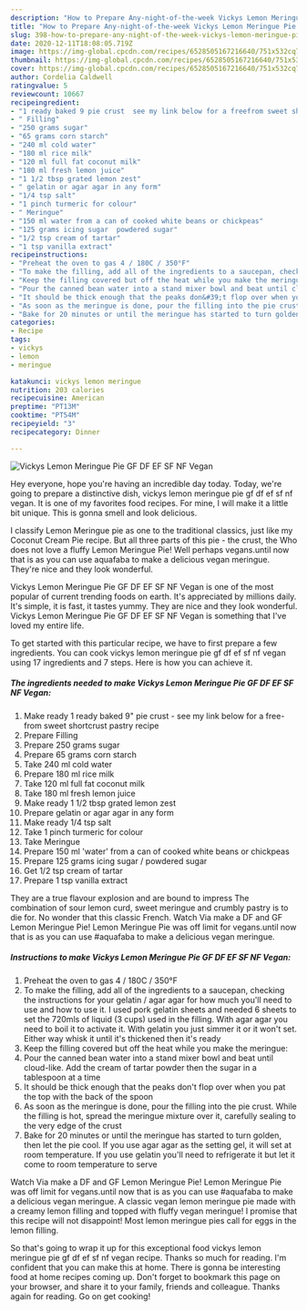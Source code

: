 ```yaml
---
description: "How to Prepare Any-night-of-the-week Vickys Lemon Meringue Pie GF DF EF SF NF Vegan"
title: "How to Prepare Any-night-of-the-week Vickys Lemon Meringue Pie GF DF EF SF NF Vegan"
slug: 398-how-to-prepare-any-night-of-the-week-vickys-lemon-meringue-pie-gf-df-ef-sf-nf-vegan
date: 2020-12-11T18:08:05.719Z
image: https://img-global.cpcdn.com/recipes/6528505167216640/751x532cq70/vickys-lemon-meringue-pie-gf-df-ef-sf-nf-vegan-recipe-main-photo.jpg
thumbnail: https://img-global.cpcdn.com/recipes/6528505167216640/751x532cq70/vickys-lemon-meringue-pie-gf-df-ef-sf-nf-vegan-recipe-main-photo.jpg
cover: https://img-global.cpcdn.com/recipes/6528505167216640/751x532cq70/vickys-lemon-meringue-pie-gf-df-ef-sf-nf-vegan-recipe-main-photo.jpg
author: Cordelia Caldwell
ratingvalue: 5
reviewcount: 10667
recipeingredient:
- "1 ready baked 9 pie crust  see my link below for a freefrom sweet shortcrust pastry recipe"
- " Filling"
- "250 grams sugar"
- "65 grams corn starch"
- "240 ml cold water"
- "180 ml rice milk"
- "120 ml full fat coconut milk"
- "180 ml fresh lemon juice"
- "1 1/2 tbsp grated lemon zest"
- " gelatin or agar agar in any form"
- "1/4 tsp salt"
- "1 pinch turmeric for colour"
- " Meringue"
- "150 ml water from a can of cooked white beans or chickpeas"
- "125 grams icing sugar  powdered sugar"
- "1/2 tsp cream of tartar"
- "1 tsp vanilla extract"
recipeinstructions:
- "Preheat the oven to gas 4 / 180C / 350°F"
- "To make the filling, add all of the ingredients to a saucepan, checking the instructions for your gelatin / agar agar for how much you&#39;ll need to use and how to use it. I used pork gelatin sheets and needed 6 sheets to set the 720mls of liquid (3 cups) used in the filling. With agar agar you need to boil it to activate it. With gelatin you just simmer it or it won&#39;t set. Either way whisk it until it&#39;s thickened then it&#39;s ready"
- "Keep the filling covered but off the heat while you make the meringue:"
- "Pour the canned bean water into a stand mixer bowl and beat until cloud-like. Add the cream of tartar powder then the sugar in a tablespoon at a time"
- "It should be thick enough that the peaks don&#39;t flop over when you pat the top with the back of the spoon"
- "As soon as the meringue is done, pour the filling into the pie crust. While the filling is hot, spread the meringue mixture over it, carefully sealing to the very edge of the crust"
- "Bake for 20 minutes or until the meringue has started to turn golden, then let the pie cool. If you use agar agar as the setting gel, it will set at room temperature. If you use gelatin you&#39;ll need to refrigerate it but let it come to room temperature to serve"
categories:
- Recipe
tags:
- vickys
- lemon
- meringue

katakunci: vickys lemon meringue 
nutrition: 203 calories
recipecuisine: American
preptime: "PT13M"
cooktime: "PT54M"
recipeyield: "3"
recipecategory: Dinner

---
```



![Vickys Lemon Meringue Pie GF DF EF SF NF Vegan](https://img-global.cpcdn.com/recipes/6528505167216640/751x532cq70/vickys-lemon-meringue-pie-gf-df-ef-sf-nf-vegan-recipe-main-photo.jpg)

Hey everyone, hope you're having an incredible day today. Today, we're going to prepare a distinctive dish, vickys lemon meringue pie gf df ef sf nf vegan. It is one of my favorites food recipes. For mine, I will make it a little bit unique. This is gonna smell and look delicious.

I classify Lemon Meringue pie as one to the traditional classics, just like my Coconut Cream Pie recipe. But all three parts of this pie - the crust, the Who does not love a fluffy Lemon Meringue Pie! Well perhaps vegans.until now that is as you can use aquafaba to make a delicious vegan meringue. They&#39;re nice and they look wonderful.

Vickys Lemon Meringue Pie GF DF EF SF NF Vegan is one of the most popular of current trending foods on earth. It's appreciated by millions daily. It's simple, it is fast, it tastes yummy. They are nice and they look wonderful. Vickys Lemon Meringue Pie GF DF EF SF NF Vegan is something that I've loved my entire life.


To get started with this particular recipe, we have to first prepare a few ingredients. You can cook vickys lemon meringue pie gf df ef sf nf vegan using 17 ingredients and 7 steps. Here is how you can achieve it.

<!--inarticleads1-->

##### The ingredients needed to make Vickys Lemon Meringue Pie GF DF EF SF NF Vegan:

1. Make ready 1 ready baked 9&#34; pie crust - see my link below for a free-from sweet shortcrust pastry recipe
1. Prepare  Filling
1. Prepare 250 grams sugar
1. Prepare 65 grams corn starch
1. Take 240 ml cold water
1. Prepare 180 ml rice milk
1. Take 120 ml full fat coconut milk
1. Take 180 ml fresh lemon juice
1. Make ready 1 1/2 tbsp grated lemon zest
1. Prepare  gelatin or agar agar in any form
1. Make ready 1/4 tsp salt
1. Take 1 pinch turmeric for colour
1. Take  Meringue
1. Prepare 150 ml &#39;water&#39; from a can of cooked white beans or chickpeas
1. Prepare 125 grams icing sugar / powdered sugar
1. Get 1/2 tsp cream of tartar
1. Prepare 1 tsp vanilla extract


They are a true flavour explosion and are bound to impress The combination of sour lemon curd, sweet meringue and crumbly pastry is to die for. No wonder that this classic French. Watch Via make a DF and GF Lemon Meringue Pie! Lemon Meringue Pie was off limit for vegans.until now that is as you can use #aquafaba to make a delicious vegan meringue. 

<!--inarticleads2-->

##### Instructions to make Vickys Lemon Meringue Pie GF DF EF SF NF Vegan:

1. Preheat the oven to gas 4 / 180C / 350°F
1. To make the filling, add all of the ingredients to a saucepan, checking the instructions for your gelatin / agar agar for how much you&#39;ll need to use and how to use it. I used pork gelatin sheets and needed 6 sheets to set the 720mls of liquid (3 cups) used in the filling. With agar agar you need to boil it to activate it. With gelatin you just simmer it or it won&#39;t set. Either way whisk it until it&#39;s thickened then it&#39;s ready
1. Keep the filling covered but off the heat while you make the meringue:
1. Pour the canned bean water into a stand mixer bowl and beat until cloud-like. Add the cream of tartar powder then the sugar in a tablespoon at a time
1. It should be thick enough that the peaks don&#39;t flop over when you pat the top with the back of the spoon
1. As soon as the meringue is done, pour the filling into the pie crust. While the filling is hot, spread the meringue mixture over it, carefully sealing to the very edge of the crust
1. Bake for 20 minutes or until the meringue has started to turn golden, then let the pie cool. If you use agar agar as the setting gel, it will set at room temperature. If you use gelatin you&#39;ll need to refrigerate it but let it come to room temperature to serve


Watch Via make a DF and GF Lemon Meringue Pie! Lemon Meringue Pie was off limit for vegans.until now that is as you can use #aquafaba to make a delicious vegan meringue. A classic vegan lemon meringue pie made with a creamy lemon filling and topped with fluffy vegan meringue! I promise that this recipe will not disappoint! Most lemon meringue pies call for eggs in the lemon filling. 

So that's going to wrap it up for this exceptional food vickys lemon meringue pie gf df ef sf nf vegan recipe. Thanks so much for reading. I'm confident that you can make this at home. There is gonna be interesting food at home recipes coming up. Don't forget to bookmark this page on your browser, and share it to your family, friends and colleague. Thanks again for reading. Go on get cooking!
